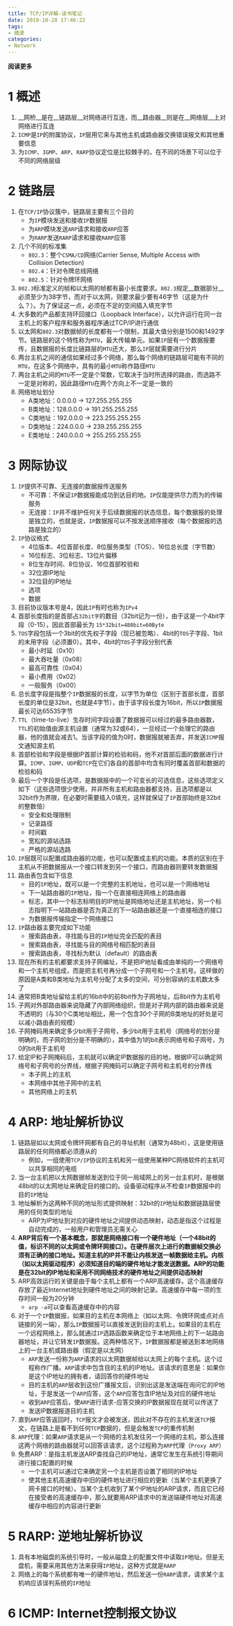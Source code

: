 ```yaml
---
title: TCP/IP详解-读书笔记
date: 2019-10-28 17:46:22
tags: 
- 摘录
categories: 
- Network
---
```


__阅读更多__

<!--more-->

# 1 概述

1. __网桥__是在__链路层__对网络进行互连，而__路由器__则是在__网络层__上对网络进行互连
1. `ICMP`是`IP`的附属协议，`IP`层用它来与其他主机或路由器交换错误报文和其他重要信息
1. 为`ICMP`、`IGMP`、`ARP`、`RARP`协议定位是比较棘手的，在不同的场景下可以位于不同的网络层级

# 2 链路层

1. 在`TCP/IP`协议簇中，链路层主要有三个目的
    * 为`IP`模块发送和接收`IP`数据报
    * 为`ARP`模块发送`ARP`请求和接收`ARP`应答
    * 为`RARP`发送`RARP`请求和接收`RARP`应答
1. 几个不同的标准集
    * `802.3`：整个`CSMA/CD`网络(Carrier Sense, Multiple Access with Collision Detection)
    * `802.4`：针对令牌总线网络
    * `802.5`：针对令牌环网络
1. `802.3`标准定义的帧和以太网的帧都有最小长度要求。`802.3`规定__数据部分__必须至少为38字节，而对于以太网，则要求最少要有46字节（这是为什么？）。为了保证这一点，必须在不足的空间插入填充字节
1. 大多数的产品都支持环回接口（Loopback Interface），以允许运行在同一台主机上的客户程序和服务器程序通过TCP/IP进行通信
1. 以太网和`802.3`对数据帧的长度都有一个限制，其最大值分别是1500和1492字节。链路层的这个特性称为`MTU`，最大传输单元。如果`IP`层有一个数据报要传，且数据报的长度比链路层的`MTU`还大，那么`IP`层就需要进行分片
1. 两台主机之间的通信如果经过多个网络，那么每个网络的链路层可能有不同的`MTU`，在这多个网络中，具有的最小`MTU`称作路径`MTU`
1. 两台主机之间的`MTU`不一定是个常数，它取决于当时所选择的路由，而选路不一定是对称的，因此路径`MTU`在两个方向上不一定是一致的
1. 网络地址划分
    * A类地址：0.0.0.0 -> 127.255.255.255
    * B类地址：128.0.0.0 -> 191.255.255.255
    * C类地址：192.0.0.0 -> 223.255.255.255
    * D类地址：224.0.0.0 -> 239.255.255.255
    * E类地址：240.0.0.0 -> 255.255.255.255

# 3 网际协议

1. `IP`提供不可靠、无连接的数据报传送服务
    * 不可靠：不保证`IP`数据报能成功到达目的地。`IP`仅能提供尽力而为的传输服务
    * 无连接：`IP`并不维护任何关于后续数据报的状态信息，每个数据报的处理是独立的，也就是说，`IP`数据报可以不按发送顺序接收（每个数据报的选路是独立的）
1. `IP`协议格式
    * 4位版本、4位首部长度、8位服务类型（TOS）、16位总长度（字节数）
    * 16位标志、3位标志、13位片偏移
    * 8位生存时间、8位协议、16位首部校验和
    * 32位源IP地址
    * 32位目的IP地址
    * 选项
    * 数据
1. 目前协议版本号是4，因此`IP`有时也称为`IPv4`
1. 首部长度指的是首部占`32bit字`的数目（32bit记为一份），由于这是一个4bit字段（0-15），因此首部最长为 `15*32bit=480bit=60Byte`
1. `TOS`字段包括一个3bit的优先权子字段（现已被忽略）、4bit的`TOS`子字段、1bit的未用字段（必须置0）。其中，4bit的`TOS`子字段分别代表
    * 最小时延（0x10）
    * 最大吞吐量（0x08）
    * 最高可靠性（0x04）
    * 最小费用（0x02）
    * 一般服务（0x00）
1. 总长度字段是指整个`IP`数据报的长度，以字节为单位（区别于首部长度，首部长度的单位是32bit，也就是4字节），由于该字段长度为16bit，所以`IP`数据报最长可达65535字节
1. `TTL`（time-to-live）生存时间字段设置了数据报可以经过的最多路由器数，`TTL`的初始值由源主机设置（通常为32或64），一旦经过一个处理它的路由器，他的值就会减去1。当该字段的值为0时，数据报就被丢弃，并发送`ICMP`报文通知源主机
1. 首部检验和字段是根据IP首部计算的检验和码，他不对首部后面的数据进行计算。`ICMP`、`IGMP`、`UDP`和`TCP`在它们各自的首部中均含有同时覆盖首部和数据的检验和码
1. 最后一个字段是任选项，是数据报中的一个可变长的可选信息，这些选项定义如下（这些选项很少使用，并非所有主机和路由器都支持，且选项都是以32bit作为界限，在必要时需要插入0填充，这样就保证了`IP`首部始终是32bit的整数倍）
    * 安全和处理限制
    * 记录路径
    * 时间戳
    * 宽松的源站选路
    * 严格的源站选路
1. `IP`层既可以配置成路由器的功能，也可以配置成主机的功能。本质的区别在于主机从不把数据报从一个接口转发到另一个接口，而路由器则要转发数据报
1. 路由表包含如下信息
    * 目的`IP`地址，既可以是一个完整的主机地址，也可以是一个网络地址
    * 下一站路由器的`IP`地址，指一个在直接相连网络上的路由器
    * 标志，其中一个标志标明目的IP地址是网络地址还是主机地址，另一个标志指明下一站路由器是否为真正的下一站路由器还是一个直接相连的接口
    * 为数据报传输指定一个网络接口
1. `IP`路由器主要完成如下功能
    * 搜索路由表，寻找能与目的`IP`地址完全匹配的表目
    * 搜索路由表，寻找能与目的网络号相匹配的表目
    * 搜索路由表，寻找标为默认（default）的路由表
1. 现在所有的主机都要求支持子网编址，不是把IP地址看成由单纯的一个网络号和一个主机号组成，而是把主机号再分成一个子网号和一个主机号。这样做的原因是A类和B类地址为主机号分配了太多的空间，可分别容纳的主机数太多了
1. 通常把B类地址留给主机的16bit中的前8bit作为子网地址，后8bit作为主机号
1. 子网对外部路由器来说隐藏了内部网络组织，但是对子网内部的路由器来说是不透明的（与30个C类地址相比，用一个包含30个子网的B类地址的好处是可以减小路由表的规模）
1. 子网掩码用来确定多少bit用于子网号，多少bit用于主机号（网络号的划分是明确的，而子网的划分是不明确的），其中值为1的bit表示网络号和子网号，为0的bit用于主机号
1. 给定IP和子网掩码后，主机就可以确定IP数据报的目的地，根据IP可以确定网络号和子网号的分界线，根据子网掩码可以确定子网号和主机号的分界线
    * 本子网上的主机
    * 本网络中其他子网中的主机
    * 其他网络上的主机

# 4 ARP: 地址解析协议

1. 链路层如以太网或令牌环网都有自己的寻址机制（通常为48bit），这是使用链路层的任何网络都必须遵从的
    * 例如，一组使用`TCP/IP`协议的主机和另一组使用某种PC网络软件的主机可以共享相同的电缆
1. 当一台主机把以太网数据帧发送到位于同一局域网上的另一台主机时，是根据48bit的以太网地址来确定目的接口的。设备驱动程序从不检查`IP`数据报中的目的`IP`地址
1. 地址解析为这两种不同的地址形式提供映射：32bit的`IP`地址和数据链路层使用的任何类型的地址
    * ARP为IP地址到对应的硬件地址之间提供动态映射，动态是指这个过程是自动完成的，一般用户和管理员无需关心
1. __ARP背后有一个基本概念，那就是网络接口有一个硬件地址（一个48bit的值，标识不同的以太网或令牌环网接口）。在硬件层次上进行的数据帧交换必须有正确的接口地址。知道主机的IP并不能让内核发送一帧数据给主机。内核（如以太网驱动程序）必须知道目的端的硬件地址才能发送数据。ARP的功能是在32bit的IP地址和采用不同网络技术的硬件地址之间提供动态映射__
1. ARP高效运行的关键是由于每个主机上都有一个ARP高速缓存。这个高速缓存存放了最近Internet地址到硬件地址之间的映射记录。高速缓存中每一项的生存时间一般为20分钟
    * `arp -a`可以查看高速缓存中的内容
1. 对于一个`IP`数据报，如果目的主机在本网络上（如以太网、令牌环网或点对点链接的另一端），那么`IP`数据报可以直接发送到目的主机上。如果目的主机在一个远程网络上，那么就通过`IP`选路函数来确定位于本地网络上的下一站路由器地址，并让它转发`IP`数据报。这两种情况下，`IP`数据报都是被送到本地网络上的一台主机或路由器（假定是以太网）
    * `ARP`发送一份称为`ARP`请求的以太网数据帧给以太网上的每个主机。这个过程称作广播。`ARP`请求中包含目的主机的IP地址。该请求的意思是：如果你是这个IP地址的拥有者，请回答你的硬件地址
    * 目的主机的`ARP`层收到这份广播报文后，识别出这是发送端在询问它的IP地址，于是发送一个`ARP`应答，这个`ARP`应答包含IP地址及对应的硬件地址
    * 收到`ARP`应答后，使`ARP`进行请求-应答交换的IP数据报现在就可以传送了
    * 发送IP数据报道目的主机
1. 直到`ARP`应答返回时，`TCP`报文才会被发送，因此对不存在的主机发送`TCP`报文，在链路上是看不到任何`TCP`数据的，但是会触发`TCP`的重传机制
1. `ARP`代理：如果`ARP`请求是从一个网络的主机发往另一个网络的主机，那么连接这两个网络的路由器就可以回答该请求，这个过程称为`ARP`代理（`Proxy ARP`）
1. 免费ARP：是指主机发送ARP查找自己的IP地址，通常它发生在系统引导期间进行接口配置的时候
    * 一个主机可以通过它来确定另一个主机是否设置了相同的IP地址
    * 使其他主机高速缓存中旧的硬件地址进行相应的更新（当某个主机更换了网卡接口的时候）。当某个主机收到了某个IP地址的ARP请求，而且它已经在接受者的高速缓存中，那么就要用ARP请求中的发送端硬件地址对高速缓存中相应的内容进行更新

# 5 RARP: 逆地址解析协议

1. 具有本地磁盘的系统引导时，一般从磁盘上的配置文件中读取`IP`地址。但是无盘机，需要采用其他方法来获得`IP`地址，这种方式就是`RARP`
1. 网络上的每个系统都有唯一的硬件地址，然后发送一份`RARP`请求，请求某个主机响应该误判系统的`IP`地址

# 6 ICMP: Internet控制报文协议

